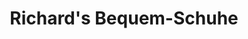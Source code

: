 ---
title: "Richard's Bequem-Schuhe"
url: /neumarkt-in-der-oberpfalz/richards-bequem-schuhe/
shop: Schuhe
---